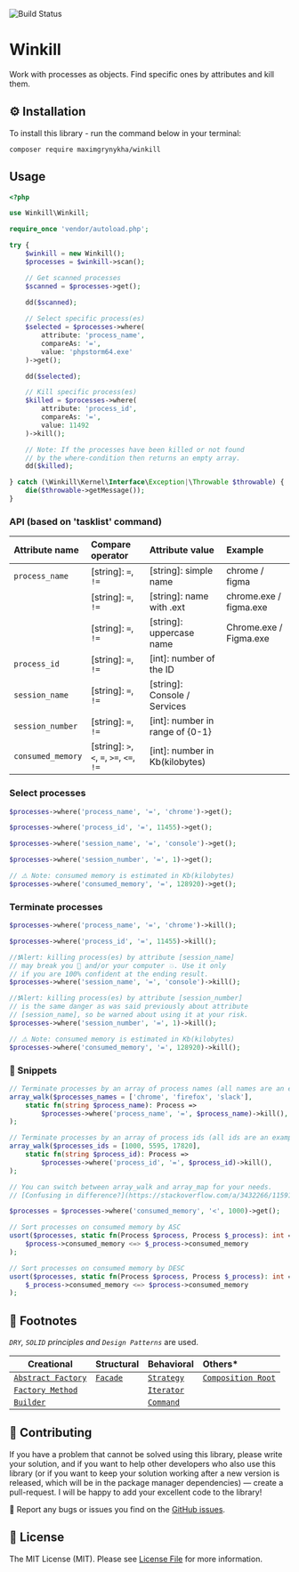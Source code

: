 ![Build Status](https://img.shields.io/github/actions/workflow/status/maximgrynykha/winkill/main.yml?style=for-the-badge&logo=github&logoColor=white&label=build)

# __Winkill__

Work with processes as objects. Find specific ones by attributes and kill them.

## ⚙️ Installation

To install this library - run the command below in your terminal:

```shell
composer require maximgrynykha/winkill
```

## Usage  

```php
<?php

use Winkill\Winkill;

require_once 'vendor/autoload.php';

try {
    $winkill = new Winkill();
    $processes = $winkill->scan();
```

```php
    // Get scanned processes
    $scanned = $processes->get();
 
    dd($scanned);
```

```php
    // Select specific process(es)
    $selected = $processes->where(
        attribute: 'process_name',
        compareAs: '=',
        value: 'phpstorm64.exe'
    )->get();

    dd($selected);
```

```php
    // Kill specific process(es)
    $killed = $processes->where(
        attribute: 'process_id',
        compareAs: '=',
        value: 11492
    )->kill();  

    // Note: If the processes have been killed or not found 
    // by the where-condition then returns an empty array.
    dd($killed);
```

```php
} catch (\Winkill\Kernel\Interface\Exception|\Throwable $throwable) {
    die($throwable->getMessage());
}
```

### API (based on 'tasklist' command)
| Attribute name    | Compare operator                          | Attribute value                 | Example                |
|:------------------|:------------------------------------------|:--------------------------------|:-----------------------|
| `process_name`    | [string]: `=`, `!=`                       | [string]: simple name           | chrome / figma         |
|                   | [string]: `=`, `!=`                       | [string]: name with .ext        | chrome.exe / figma.exe |
|                   | [string]: `=`, `!=`                       | [string]: uppercase name        | Chrome.exe / Figma.exe |
| `process_id`      | [string]: `=`, `!=`                       | [int]: number of the ID         |                        |
| `session_name`    | [string]: `=`, `!=`                       | [string]: Console / Services    |                        |
| `session_number`  | [string]: `=`, `!=`                       | [int]: number in range of {0-1} |                        |
| `consumed_memory` | [string]: `>`, `<`, `=`, `>=`, `<=`, `!=` | [int]: number in Kb(kilobytes)  |                        |

### Select processes

```php
$processes->where('process_name', '=', 'chrome')->get();

$processes->where('process_id', '=', 11455)->get();

$processes->where('session_name', '=', 'console')->get();

$processes->where('session_number', '=', 1)->get();

// ⚠️ Note: consumed memory is estimated in Kb(kilobytes)
$processes->where('consumed_memory', '=', 128920)->get(); 
```

### Terminate processes

```php
$processes->where('process_name', '=', 'chrome')->kill();

$processes->where('process_id', '=', 11455)->kill();

//❗Alert: killing process(es) by attribute [session_name]
// may break you 🤯 and/or your computer 💥. Use it only 
// if you are 100% confident at the ending result.
$processes->where('session_name', '=', 'console')->kill();

//❗Alert: killing process(es) by attribute [session_number] 
// is the same danger as was said previously about attribute 
// [session_name], so be warned about using it at your risk.
$processes->where('session_number', '=', 1)->kill();

// ⚠️ Note: consumed memory is estimated in Kb(kilobytes)
$processes->where('consumed_memory', '=', 128920)->kill(); 
```

### 🧱 Snippets

```php
// Terminate processes by an array of process names (all names are an example)
array_walk($processes_names = ['chrome', 'firefox', 'slack'],
    static fn(string $process_name): Process => 
        $processes->where('process_name', '=', $process_name)->kill(),
);

// Terminate processes by an array of process ids (all ids are an example)
array_walk($processes_ids = [1000, 5595, 17820],
    static fn(string $process_id): Process => 
        $processes->where('process_id', '=', $process_id)->kill(),
);

// You can switch between array_walk and array_map for your needs.
// [Confusing in difference?](https://stackoverflow.com/a/3432266/11591375)
```

```php
$processes = $processes->where('consumed_memory', '<', 1000)->get();

// Sort processes on consumed memory by ASC
usort($processes, static fn(Process $process, Process $_process): int =>
    $process->consumed_memory <=> $_process->consumed_memory
);

// Sort processes on consumed memory by DESC
usort($processes, static fn(Process $process, Process $_process): int =>
    $_process->consumed_memory <=> $process->consumed_memory
);
```

## 📝 Footnotes

_`DRY`, `SOLID` principles and `Design Patterns`_ are used.

| Creational                                                                      | Structural                                                  | Behavioral                                                      | Others*                                                                 |
|---------------------------------------------------------------------------------|:------------------------------------------------------------|:----------------------------------------------------------------|:------------------------------------------------------------------------|
| [`Abstract Factory`](https://refactoring.guru/design-patterns/abstract-factory) | [`Facade`](https://refactoring.guru/design-patterns/facade) | [`Strategy`](https://refactoring.guru/design-patterns/strategy) | [`Composition Root`](https://blog.ploeh.dk/2011/07/28/CompositionRoot/) |
| [`Factory Method`](https://refactoring.guru/design-patterns/factory-method)     |                                                             | [`Iterator`](https://refactoring.guru/design-patterns/iterator) |                                                                         |
| [`Builder`](https://refactoring.guru/design-patterns/builder)                   |                                                             | [`Command`](https://refactoring.guru/design-patterns/command)   |                                                                         |


## 🤝 Contributing

If you have a problem that cannot be solved using this library, please write your solution, and if you want to help 
other developers who also use this library (or if you want to keep your solution working after a new version is 
released, which will be in the package manager dependencies) — create a pull-request. I will be happy to add your 
excellent code to the library!

🐞 Report any bugs or issues you find on the [GitHub issues](https://github.com/MaximGrynykha/winkill/issues).

## 📃 License

The MIT License (MIT). Please see [License File](LICENSE.md) for more information.
